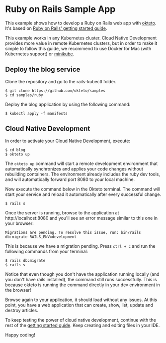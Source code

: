 # Ruby on Rails Sample App

This example shows how to develop a Ruby on Rails web app with [okteto](https://okteto.com). It's based on [Ruby on Rails' getting started guide](https://guides.rubyonrails.org/getting_started.html).

This example works in any Kubernetes cluster. Cloud Native Development provides more value in remote Kubernetes clusters, but in order to make it simple to follow this guide, we recommend to use Docker for Mac (with Kubernetes support) or [minikube](https://github.com/kubernetes/minikube). 

## Deploy the blog service

Clone the repository and go to the rails-kubectl folder.

```console
$ git clone https://github.com/okteto/samples
$ cd samples/ruby
```

Deploy the blog application by using the following command:
```console
$ kubectl apply -f manifests
```

## Cloud Native Development

In order to activate your Cloud Native Development, execute:

```console
$ cd blog
$ okteto up
```

The `okteto up` command will start a remote development environment that automatically synchronizes and applies your code changes without rebuilding containers. The environment already includes the ruby dev tools, and will automatically forward port 8080 to your local machine.

Now execute the command below in the Okteto terminal. The command will start your service and reload it automatically after every successful change.

```console
$ rails s
```

Once the server is running, browse to the application at http://localhost:8080 and you'll see an error message similar to this one in your browser:
```console
Migrations are pending. To resolve this issue, run: bin/rails db:migrate RAILS_ENV=development 
```

This is because we have a migration pending. Press `ctrl + c` and run the following commands from your terminal:

```console
$ rails db:migrate
$ rails s
```

Notice that even though you don't have the application running locally (and you don't have rails installed), the command still runs successfully. This is because okteto is running the command directly in your dev environment in the browser!

Browse again to your application, it should load without any issues. At this point, you have a web application that can create, show, list, update and destroy articles.

To keep testing the power of cloud native development, continue with the rest of the [getting started guide](https://guides.rubyonrails.org/getting_started.html#adding-a-second-model). Keep creating and editing files in your IDE. 

Happy coding!